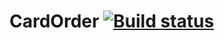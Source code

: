 # CardOrder [![Build status](https://ci.appveyor.com/api/projects/status/90he7qn3ahaq0dlm?svg=true)](https://ci.appveyor.com/project/SotAnk/cardorder)
